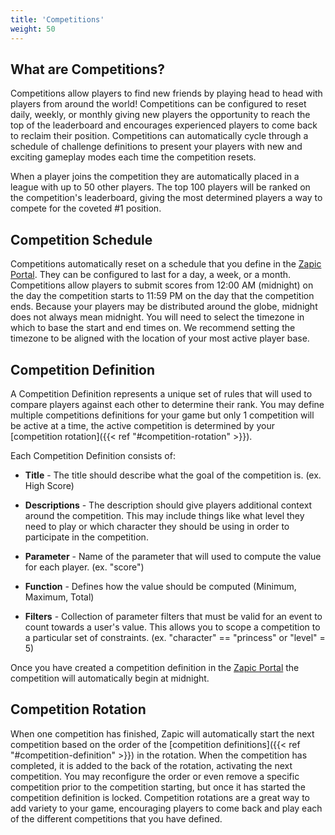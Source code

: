 ```yaml
---
title: 'Competitions'
weight: 50
---
```


## What are Competitions?

Competitions allow players to find new friends by playing head to head with players from around the world! Competitions can be configured to reset daily, weekly, or monthly giving new players the opportunity to reach the top of the leaderboard and encourages experienced players to come back to reclaim their position. Competitions can automatically cycle through a schedule of challenge definitions to present your players with new and exciting gameplay modes each time the competition resets.

When a player joins the competition they are automatically placed in a league with up to 50 other players. The top 100 players will be ranked on the competition's leaderboard, giving the most determined players a way to compete for the coveted #1 position.

## Competition Schedule

Competitions automatically reset on a schedule that you define in the [Zapic Portal](https://portal.zapic.net). They can be configured to last for a day, a week, or a month. Competitions allow players to submit scores from 12:00 AM (midnight) on the day the competition starts to 11:59 PM on the day that the competition ends. Because your players may be distributed around the globe, midnight does not always mean midnight. You will need to select the timezone in which to base the start and end times on. We recommend setting the timezone to be aligned with the location of your most active player base.

## Competition Definition

A Competition Definition represents a unique set of rules that will used to compare players against each other to determine their rank. You may define multiple competitions definitions for your game but only 1 competition will be active at a time, the active competition is determined by your [competition rotation]({{< ref "#competition-rotation" >}}).

Each Competition Definition consists of:

- **Title** - The title should describe what the goal of the competition is. (ex. High Score)

- **Descriptions** - The description should give players additional context around the competition. This may include things like what level they need to play or which character they should be using in order to participate in the competition.

- **Parameter** - Name of the parameter that will used to compute the value for each player. (ex. "score")

- **Function** - Defines how the value should be computed (Minimum, Maximum, Total)

- **Filters** - Collection of parameter filters that must be valid for an event to count towards a user's value. This allows you to scope a competition to a particular set of constraints. (ex. "character" == "princess" or "level" = 5)

Once you have created a competition definition in the [Zapic Portal](https://portal.zapic.net) the competition will automatically begin at midnight.

## Competition Rotation

When one competition has finished, Zapic will automatically start the next competition based on the order of the [competition definitions]({{< ref "#competition-definition" >}}) in the rotation. When the competition has completed, it is added to the back of the rotation, activating the next competition. You may reconfigure the order or even remove a specific competition prior to the competition starting, but once it has started the competition definition is locked. Competition rotations are a great way to add variety to your game, encouraging players to come back and play each of the different competitions that you have defined.
